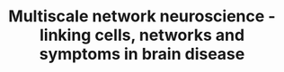 ---
layout: event-single
title: Multiscale network neuroscience - linking cells, networks and symptoms in brain disease
image: /assets/uploads/jesse-orrico-rmWtVQN5RzU-unsplash.jpg
start: 2021-11-04 15:00:00Z
end: 2021-11-04 16:00:00Z
link_to: https://talks.cam.ac.uk/talk/index/162817
class: spark
desc: Dr Linda Douw will present her work during this seminar series on brain networks and other complex systems. The series aims to bring together researchers from a range of fields, including systems neuroscience, psychiatry, genomics, computer science, machine learning and physics.
---